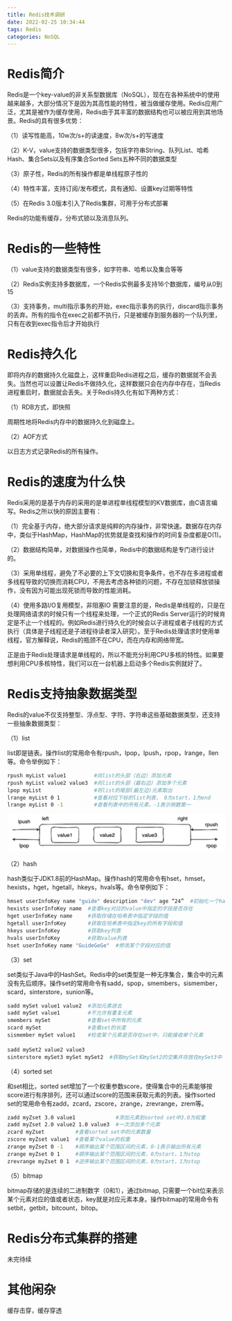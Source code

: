 ```yaml
---
title: Redis技术调研
date: 2022-02-25 10:34:44
tags: Redis
categories: NoSQL
---
```


# Redis简介

Redis是一个key-value的非关系型数据库（NoSQL），现在在各种系统中的使用越来越多，大部分情况下是因为其高性能的特性，被当做缓存使用。Redis应用广泛，尤其是被作为缓存使用，Redis由于其丰富的数据结构也可以被应用到其他场景。Redis的具有很多优势：

（1）读写性能高，10w次/s+的读速度，8w次/s+的写速度

（2）K-V，value支持的数据类型很多，包括字符串String、队列List、哈希Hash、集合Sets以及有序集合Sorted Sets五种不同的数据类型

（3）原子性，Redis的所有操作都是单线程原子性的

（4）特性丰富，支持订阅/发布模式，具有通知、设置key过期等特性

（5）在Redis 3.0版本引入了Redis集群，可用于分布式部署

Redis的功能有缓存，分布式锁以及消息队列。

# Redis的一些特性

（1）value支持的数据类型有很多，如字符串、哈希以及集合等等

（2）Redis实例支持多数据库，一个Redis实例最多支持16个数据库，编号从0到15

（3）支持事务，multi指示事务的开始，exec指示事务的执行，discard指示事务的丢弃。所有的指令在exec之前都不执行，只是被缓存到服务器的一个队列里，只有在收到exec指令后才开始执行

# Redis持久化

即将内存的数据持久化磁盘上，这样重启Redis进程之后，缓存的数据就不会丢失。当然也可以设置让Redis不做持久化，这样数据只会在内存中存在，当Redis进程重启时，数据就会丢失。关于Redis持久化有如下两种方式：

（1）RDB方式，即快照

周期性地将Redis内存中的数据持久化到磁盘上。

（2）AOF方式

以日志方式记录Redis的所有操作。

# Redis的速度为什么快

Redis采用的是基于内存的采用的是单进程单线程模型的KV数据库，由C语言编写。Redis之所以快的原因主要有：

（1）完全基于内存，绝大部分请求是纯粹的内存操作，非常快速。数据存在内存中，类似于HashMap，HashMap的优势就是查找和操作的时间复杂度都是O(1)。

（2）数据结构简单，对数据操作也简单，Redis中的数据结构是专门进行设计的。

（3）采用单线程，避免了不必要的上下文切换和竞争条件，也不存在多进程或者多线程导致的切换而消耗CPU，不用去考虑各种锁的问题，不存在加锁释放锁操作，没有因为可能出现死锁而导致的性能消耗。

（4）使用多路I/O复用模型，非阻塞IO
需要注意的是，Redis是单线程的，只是在处理网络请求的时候只有一个线程来处理，一个正式的Redis Server运行的时候肯定是不止一个线程的。例如Redis进行持久化的时候会以子进程或者子线程的方式执行（具体是子线程还是子进程待读者深入研究）。至于Redis处理请求时使用单线程，官方解释说，Redis的瓶颈不在CPU，而在内存和网络带宽。

正是由于Redis处理请求是单线程的，所以不能充分利用CPU多核的特性。如果要想利用CPU多核特性，我们可以在一台机器上启动多个Redis实例就好了。

# Redis支持抽象数据类型

Redis的value不仅支持整型、浮点型、字符、字符串这些基础数据类型，还支持一些抽象数据类型：

（1）list

list即是链表。操作list的常用命令有rpush，lpop，lpush，rpop，lrange，llen等。命令举例如下：

```bash
rpush myList value1         #向list的头部（右边）添加元素
rpush myList value2 value3  #向list的头部（最右边）添加多个元素
lpop myList                 #将list的尾部(最左边)元素取出
lrange myList 0 1           #查看对应下标的list列表， 0为start，1为end
lrange myList 0 -1          #查看列表中的所有元素，-1表示倒数第一
```

![](/images/redis_1_1.png)

（2）hash

hash类似于JDK1.8前的HashMap。操作hash的常用命令有hset，hmset，hexists，hget，hgetall，hkeys，hvals等。命令举例如下：

```bash
hmset userInfoKey name "guide" description "dev" age “24”  #初始化一个hash对象
hexists userInfoKey name  #查看key对应的value中指定的字段是否存在
hget userInfoKey name     #获取存储在哈希表中指定字段的值
hgetall userInfoKey       #获取在哈希表中指定key的所有字段和值
hkeys userInfoKey         #获取key列表
hvals userInfoKey         #获取value列表
hset userInfoKey name "GuideGeGe"  #修改某个字段对应的值
```

（3）set

set类似于Java中的HashSet。Redis中的set类型是一种无序集合，集合中的元素没有先后顺序。操作set的常用命令有sadd，spop，smembers，sismember，scard，sinterstore，sunion等。

```bash
sadd mySet value1 value2  #添加元素进去
sadd mySet value1         #不允许有重复元素
smembers mySet            #查看set中所有的元素
scard mySet               #查看set的长度
sismember mySet value1    #检查某个元素是否存在set中，只能接收单个元素

sadd mySet2 value2 value3
sinterstore mySet3 mySet mySet2  #获取mySet和mySet2的交集并存放在mySet3中
```

（4）sorted set

和set相比，sorted set增加了一个权重参数score，使得集合中的元素能够按score进行有序排列，还可以通过score的范围来获取元素的列表。操作sorted set的常用命令有zadd，zcard，zscore，zrange，zrevrange，zrem等。

```bash
zadd myZset 3.0 value1             #添加元素到sorted set中3.0为权重
zadd myZset 2.0 value2 1.0 value3  #一次添加多个元素
zcard myZset          #查看sorted set中的元素数量
zscore myZset value1  #查看某个value的权重
zrange myZset 0 -1    #顺序输出某个范围区间的元素，0-1表示输出所有元素
zrange myZset 0 1     #顺序输出某个范围区间的元素，0为start，1为stop
zrevrange myZset 0 1  #逆序输出某个范围区间的元素，0为start，1为stop
```

（5）bitmap

 bitmap存储的是连续的二进制数字（0和1），通过bitmap, 只需要一个bit位来表示某个元素对应的值或者状态，key就是对应元素本身。操作bitmap的常用命令有setbit，getbit，bitcount，bitop。

# Redis分布式集群的搭建

未完待续

# 其他闲杂

缓存击穿，缓存穿透

